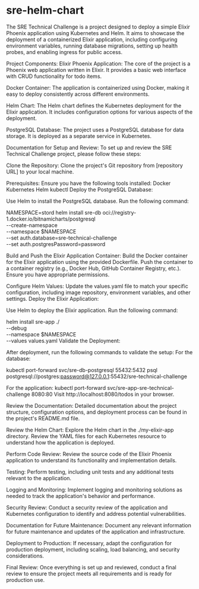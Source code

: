 # sre-helm-chart
The SRE Technical Challenge is a project designed to deploy a simple Elixir Phoenix application using Kubernetes and Helm. It aims to showcase the deployment of a containerized Elixir application, including configuring environment variables, running database migrations, setting up health probes, and enabling ingress for public access.

Project Components:
Elixir Phoenix Application: The core of the project is a Phoenix web application written in Elixir. It provides a basic web interface with CRUD functionality for todo items.

Docker Container: The application is containerized using Docker, making it easy to deploy consistently across different environments.

Helm Chart: The Helm chart defines the Kubernetes deployment for the Elixir application. It includes configuration options for various aspects of the deployment.

PostgreSQL Database: The project uses a PostgreSQL database for data storage. It is deployed as a separate service in Kubernetes.

Documentation for Setup and Review:
To set up and review the SRE Technical Challenge project, please follow these steps:

Clone the Repository:
Clone the project's Git repository from [repository URL] to your local machine.

Prerequisites:
Ensure you have the following tools installed:
Docker
Kubernetes
Helm
kubectl
Deploy the PostgreSQL Database:

Use Helm to install the PostgreSQL database. Run the following command:

NAMESPACE=stord
helm install sre-db oci://registry-1.docker.io/bitnamicharts/postgresql \
  --create-namespace \
  --namespace $NAMESPACE \
  --set auth.database=sre-technical-challenge \
  --set auth.postgresPassword=password
  
Build and Push the Elixir Application Container:
Build the Docker container for the Elixir application using the provided Dockerfile.
Push the container to a container registry (e.g., Docker Hub, GitHub Container Registry, etc.). Ensure you have appropriate permissions.

Configure Helm Values:
Update the values.yaml file to match your specific configuration, including image repository, environment variables, and other settings.
Deploy the Elixir Application:

Use Helm to deploy the Elixir application. Run the following command:

helm install sre-app ./ \
  --debug \
  --namespace $NAMESPACE \
  --values values.yaml
Validate the Deployment:

After deployment, run the following commands to validate the setup:
For the database:

kubectl port-forward svc/sre-db-postgresql 55432:5432
psql postgresql://postgres:password@127.0.0.1:55432/sre-technical-challenge

For the application:
kubectl port-forward svc/sre-app-sre-technical-challenge 8080:80
Visit http://localhost:8080/todos in your browser.

Review the Documentation:
Detailed documentation about the project structure, configuration options, and deployment process can be found in the project's README.md file.

Review the Helm Chart:
Explore the Helm chart in the ./my-elixir-app directory. Review the YAML files for each Kubernetes resource to understand how the application is deployed.

Perform Code Review:
Review the source code of the Elixir Phoenix application to understand its functionality and implementation details.

Testing:
Perform testing, including unit tests and any additional tests relevant to the application.

Logging and Monitoring:
Implement logging and monitoring solutions as needed to track the application's behavior and performance.

Security Review:
Conduct a security review of the application and Kubernetes configuration to identify and address potential vulnerabilities.

Documentation for Future Maintenance:
Document any relevant information for future maintenance and updates of the application and infrastructure.

Deployment to Production:
If necessary, adapt the configuration for production deployment, including scaling, load balancing, and security considerations.

Final Review:
Once everything is set up and reviewed, conduct a final review to ensure the project meets all requirements and is ready for production use.
